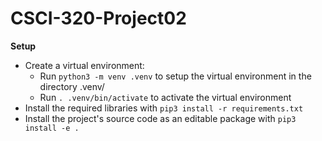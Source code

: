 # CSCI-320-Project02


**Setup**
* Create a virtual environment: 
  * Run `python3 -m venv .venv` to setup the virtual environment in the directory .venv/
  * Run `. .venv/bin/activate` to activate the virtual environment
* Install the required libraries with 
`pip3 install -r requirements.txt`
* Install the project's source code as an editable package with 
`pip3 install -e .`
